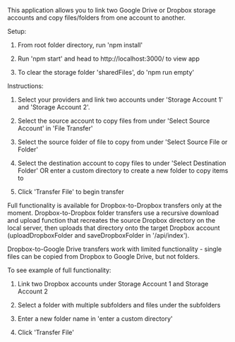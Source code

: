 This application allows you to link two Google Drive or Dropbox storage accounts and copy files/folders from one account to another.

Setup:

1. From root folder directory, run 'npm install'

2. Run 'npm start' and head to http://localhost:3000/ to view app

3. To clear the storage folder 'sharedFiles', do 'npm run empty'

Instructions:

1. Select your providers and link two accounts under 'Storage Account 1' and 'Storage Account 2'.

2. Select the source account to copy files from under 'Select Source Account' in 'File Transfer'

3. Select the source folder of file to copy from under 'Select Source File or Folder'

4. Select the destination account to copy files to under 'Select Destination Folder' OR enter a custom directory to create a new folder to copy items to

5. Click 'Transfer File' to begin transfer


Full functionality is available for Dropbox-to-Dropbox transfers only at the moment. Dropbox-to-Dropbox folder transfers use a recursive download and upload function that recreates the source Dropbox directory on the local server, then uploads that directory onto the target Dropbox account (uploadDropboxFolder and saveDropboxFolder in '/api/index').

Dropbox-to-Google Drive transfers work with limited functionality - single files can be copied from Dropbox to Google Drive, but not folders.

To see example of full functionality:

1. Link two Dropbox accounts under Storage Account 1 and Storage Account 2

2. Select a folder with multiple subfolders and files under the subfolders

3. Enter a new folder name in 'enter a custom directory'

4. Click 'Transfer File'